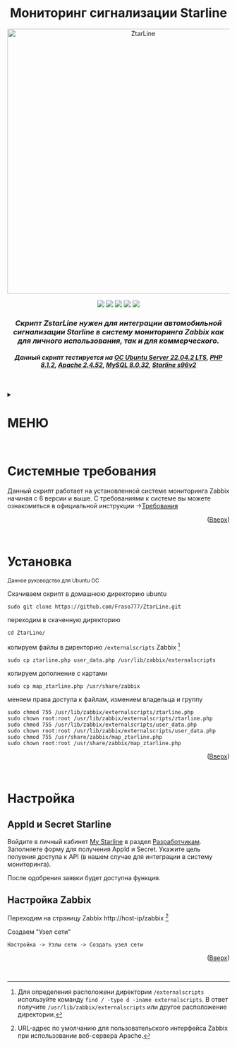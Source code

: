 <!-- Improved compatibility of back to top link: See: https://github.com/othneildrew/Best-README-Template/pull/73 -->
<!--
*** Thanks for checking out the Best-README-Template. If you have a suggestion
*** that would make this better, please fork the repo and create a pull request
*** or simply open an issue with the tag "enhancement".
*** Don't forget to give the project a star!
*** Thanks again! Now go create something AMAZING! :D
-->

<h1 align="center">Мониторинг сигнализации Starline</h1>
<p clear="both">
<div align="center">
<picture>
  <source media="(prefers-color-scheme: dark)" srcset="http://fraso777.ru/data/Ztar-Line-logo.png">
  <img alt="ZtarLine" src="http://fraso777.ru/data/Ztar-Line-logo.png" width="600">
</picture>
<p align="center">
  <img src="https://img.shields.io/badge/PHP-7.2.5 or later-blue" />
  <img src="https://img.shields.io/badge/Ubuntu_Server-18.04 or later-blue" />
  <img src="https://img.shields.io/badge/Zabbix-6.0 +-blue" />
  <img src="https://img.shields.io/badge/Apache-1.3.12 or later-blue" />
  <img src="https://img.shields.io/badge/Mysql-8.0.X-blue" />
</p>
</div>

*<h3 align="center">Скрипт ZstarLine нужен для интеграции автомобильной сигнализации Starline в систему мониторинга Zabbix как для личного использования, так и для коммерческого.</h3>*
*<h4 align="center">Данный скрипт тестируется на <a href="https://releases.ubuntu.com/22.04.2/">OC Ubuntu Server 22.04.2 LTS</a>, <a href="https://www.php.net/downloads.php#v8.1.20">PHP 8.1.2</a>, <a href="http://archive.apache.org/dist/httpd/">Apache 2.4.52</a>, <a href="https://downloads.mysql.com/archives/community/?tpl=files&os=22&version=8.0.32&osva=Ubuntu Linux 22.04 (x86, 64-bit)">MySQL 8.0.32</a>, <a href="https://store.starline.ru/catalog/avtosignalizatsii/starline_s96_bt_2can_4lin_2sim_gsm/">Starline s96v2</a></h4>*
</br>

<!-- TABLE OF CONTENTS -->
<a name="readme-top"></a>
<details>
  <summary><h1>МЕНЮ</h1></summary>
  <ol>
      <li><a href="#Системные-требования">Системные требования</a></li>
      <li><a href="#Установка">Установка</a></li>
      <li><a href="#Настройка">Настройка</a></li>
      <ul>
        <li><a href="#AppId-и-Secret-Starline">AppId и Secret Starline</a></li>
        <li><a href="#Настройка-Zabbix">Настройка Zabbix</a></li>
      </ul>
    </li>
  </ol>
</details>
</br>

# Системные требования
Данный скрипт работает на установленной системе мониторинга Zabbix начиная с 6 версии и выше. С требованиями к системе вы можете ознакомиться в официальной инструкции -><a href="https://www.zabbix.com/documentation/6.0/ru/manual/installation/requirements#примеры-конфигураций-оборудования">Требования</a>
<p align="right">(<a href="#readme-top">Вверх</a>)</p>
</br>

# Установка
<sub>Данное руководство для Ubuntu ОС</sub>

Скачиваем скрипт в домашнюю директорию ubuntu
```
sudo git clone https://github.com/Fraso777/ZtarLine.git
```
переходим в скаченную директорию
```
cd ZtarLine/
```
копируем файлы в директорию `/externalscripts` Zabbix [^1]
```
sudo cp ztarline.php user_data.php /usr/lib/zabbix/externalscripts
```
копируем дополнение с картами
```
sudo cp map_ztarline.php /usr/share/zabbix
```
меняем права доступа к файлам, измением владельца и группу
```
sudo chmod 755 /usr/lib/zabbix/externalscripts/ztarline.php
sudo chown root:root /usr/lib/zabbix/externalscripts/ztarline.php
sudo chmod 755 /usr/lib/zabbix/externalscripts/user_data.php
sudo chown root:root /usr/lib/zabbix/externalscripts/user_data.php
sudo chmod 755 /usr/share/zabbix/map_ztarline.php
sudo chown root:root /usr/share/zabbix/map_ztarline.php
```
<p align="right">(<a href="#readme-top">Вверх</a>)</p>
</br>

# Настройка

## AppId и Secret Starline

Войдите в личный кабинет [My Starline](https://my.starline.ru/developer) в раздел [Разработчикам](https://my.starline.ru/developer). 
Заполняете форму для получения AppId и Secret. Укажите цель полуения доступа к API (в нашем случае для интеграции в систему мониторинга).

После одобрения заявки будет доступна функция.  


## Настройка Zabbix
Переходим на страницу Zabbix http://host-ip/zabbix [^2]

Создаем "Узел сети"

`Настройка -> Узлы сети -> Создать узел сети`
<p align="right">(<a href="#readme-top">Вверх</a>)</p>
</br>

[^1]: Для определения расположени директории `/externalscripts` используйте команду `find / -type d -iname externalscripts`. В ответ получите `/usr/lib/zabbix/externalscripts` или другое расположение директории.
[^2]: URL-адрес по умолчанию для пользовательского интерфейса Zabbix при использовании веб-сервера Apache.
